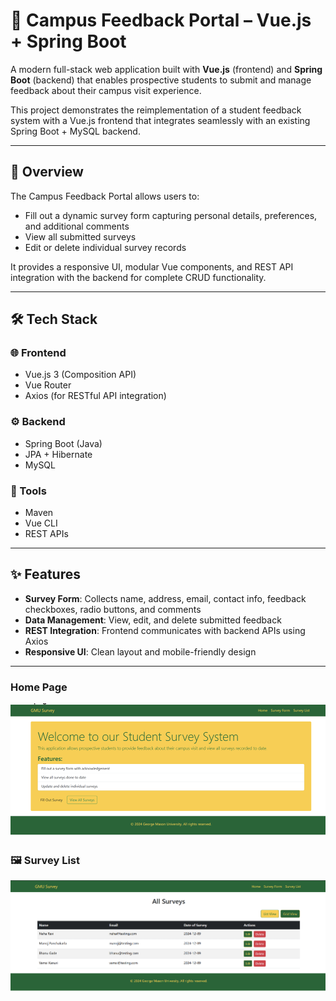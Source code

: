 # 🧾 Campus Feedback Portal – Vue.js + Spring Boot

A modern full-stack web application built with **Vue.js** (frontend) and **Spring Boot** (backend) that enables prospective students to submit and manage feedback about their campus visit experience.

This project demonstrates the reimplementation of a student feedback system with a Vue.js frontend that integrates seamlessly with an existing Spring Boot + MySQL backend.

---

## 📌 Overview

The Campus Feedback Portal allows users to:
- Fill out a dynamic survey form capturing personal details, preferences, and additional comments
- View all submitted surveys
- Edit or delete individual survey records

It provides a responsive UI, modular Vue components, and REST API integration with the backend for complete CRUD functionality.

---

## 🛠️ Tech Stack

### 🌐 Frontend
- Vue.js 3 (Composition API)
- Vue Router
- Axios (for RESTful API integration)

### ⚙️ Backend
- Spring Boot (Java)
- JPA + Hibernate
- MySQL

### 🔧 Tools
- Maven
- Vue CLI
- REST APIs

---

## ✨ Features

- **Survey Form**: Collects name, address, email, contact info, feedback checkboxes, radio buttons, and comments
- **Data Management**: View, edit, and delete submitted feedback
- **REST Integration**: Frontend communicates with backend APIs using Axios
- **Responsive UI**: Clean layout and mobile-friendly design

---

### Home Page

![Home](images/home.png)

### 🖼️ Survey List

![Survey List](images/survey-list.png)




